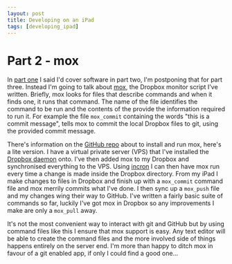 ```yaml
---
layout: post
title: Developing on an iPad
tags: [developing_ipad]
---
```

# Part 2 - mox

In [part one](URL) I said I'd cover software in part two, I'm postponing that for part three. Instead I'm going to talk about [mox](http://mox.williammayor.co.uk), the Dropbox monitor script I've written. Briefly, mox looks for files that describe commands and when it finds one, it runs that command. The name of the file identifies the command to be run and the contents of the provide the information required to run it. For example the file `mox_commit` containing the words "this is a commit message", tells mox to commit the local Dropbox files to git, using the provided commit message.

There's information on the [GitHub repo](https://github.com/WilliamMayor/mox/) about to install and run mox, here's a lite version. I have a virtual private server (VPS) that I've installed the [Dropbox daemon](https://www.dropbox.com/install?os=lnx) onto. I've then added mox to my Dropbox and synchronised everything to the VPS. Using [incron](http://inotify.aiken.cz/?section=incron&page=about&lang=en) I can then have mox run every time a change is made inside the Dropbox directory. From my iPad I make changes to files in Dropbox and finish up with a `mox_commit` command file and mox merrily commits what I've done. I then sync up a `mox_push` file and my changes wing their way to GitHub. I've written a fairly basic suite of commands so far, luckily I've got mox in Dropbox so any improvements I make are only a `mox_pull` away. 

It's not the most convenient way to interact with git and GitHub but by using command files like this I ensure that mox support is easy. Any text editor will be able to create the command files and the more involved side of things happens entirely on the server end. I'm more than happy to ditch mox in favour of a git enabled app, if only I could find a good one...
